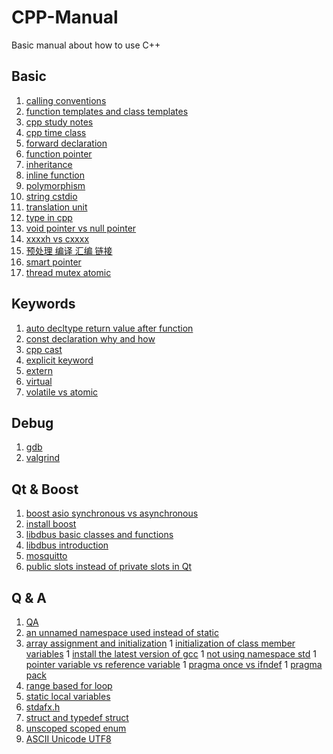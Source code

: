 # CPP-Manual
Basic manual about how to use C++

## Basic

1. [calling conventions](blog/calling-conventions.md)
1. [function templates and class templates](blog/function-templates-and-class-templates.md)
1. [cpp study notes](blog/cpp-study-notes.md)
1. [cpp time class](blog/cpp_time_class.md)
1. [forward declaration](blog/forward-declaration.md)
1. [function pointer](blog/function-pointer.md)
1. [inheritance](blog/inheritance.md)
1. [inline function](blog/inline-function.md)
1. [polymorphism](blog/polymorphism.md)
1. [string cstdio](blog/string-cstdio.md)
1. [translation unit](blog/translation-unit.md)
1. [type in cpp](blog/type-in-cpp.md)
1. [void pointer vs null pointer](blog/void-pointer-vs-null-pointer.md)
1. [xxxxh vs cxxxx](blog/xxxxh-vs-cxxxx.md)
1. [预处理 编译 汇编 链接](blog/预处理-编译-汇编-链接.md)
1. [smart pointer](blog/smart-pointer.md)
1. [thread mutex atomic](blog/thread-mutex-atomic.md)

## Keywords

1. [auto decltype return value after function](blog/auto-decltype-return-value-after-function.md)
1. [const declaration why and how](blog/const-declaration-why-and-how.md)
1. [cpp cast](blog/cpp-cast.md)
1. [explicit keyword](blog/explicit-keyword.md)
1. [extern](blog/extern.md)
1. [virtual](blog/virtual.md)
1. [volatile vs atomic](blog/volatile-vs-atomic.md)

## Debug

1. [gdb](blog/gdb.md)
1. [valgrind](blog/valgrind.md)

## Qt & Boost

1. [boost asio synchronous vs asynchronous](blog/boost-asio-synchronous-vs-asynchronous.md)
1. [install boost](blog/install-boost.md)
1. [libdbus basic classes and functions](blog/libdbus-basic-classes-and-functions.md)
1. [libdbus introduction](blog/libdbus-introduction.md)
1. [mosquitto](blog/mosquitto.md)
1. [public slots instead of private slots in Qt](blog/public-slots-instead-of-private-slots-in-Qt.md)

## Q & A

1. [QA](blog/QA.md)
1. [an unnamed namespace used instead of static](blog/an-unnamed-namespace-used-instead-of-static.md)
1. [array assignment and initialization](blog/array-assignment-and-initialization.md)
1 [initialization of class member variables](blog/initialization-of-class-member-variables.md)
1 [install the latest version of gcc](blog/install-the-latest-version-of-gcc.md)
1 [not using namespace std](blog/not-using-namespace-std.md)
1 [pointer variable vs reference variable](blog/pointer-variable-vs-reference-variable.md)
1 [pragma once vs ifndef](blog/pragma-once-vs-ifndef.md)
1 [pragma pack](blog/pragma-pack.md)
1. [range based for loop](blog/range-based-for-loop.md)
1. [static local variables](blog/static-local-variables.md)
1. [stdafx.h](blog/stdafx.h.md)
1. [struct and typedef struct](blog/struct-and-typedef-struct.md)
1. [unscoped scoped enum](blog/unscoped-scoped-enum.md)
1. [ASCII Unicode UTF8](blog/ASCII-Unicode-UTF8.md)
